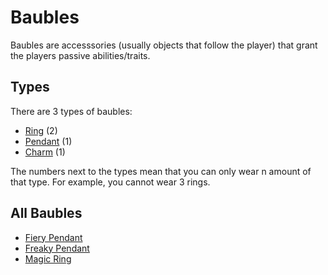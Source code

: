 # Baubles
Baubles are accesssories (usually objects that follow the player) that grant the players passive abilities/traits.

## Types
There are 3 types of baubles:
- [Ring](Baubles/Rings.md) (2)
- [Pendant](Baubles/Pendants.md) (1)
- [Charm](Baubles/Charms.md) (1)

The numbers next to the types mean that you can only wear n amount of that type. For example, you cannot wear 3 rings.

## All Baubles
- [Fiery Pendant](Baubles/Pendants.md#fiery-pendant)
- [Freaky Pendant](Baubles/Pendants.md#freaky-pendant)
- [Magic Ring](Baubles/Rings.md#magic-ring)
